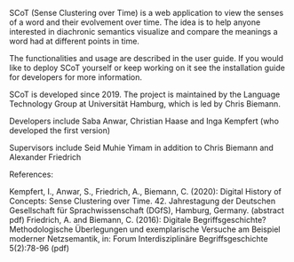 SCoT (Sense Clustering over Time) is a web application to view the senses of a word and their evolvement over time. The idea is to help anyone interested in diachronic semantics visualize and compare the meanings a word had at different points in time.

The functionalities and usage are described in the user guide. If you would like to deploy SCoT yourself or keep working on it see the installation guide for developers for more information.

SCoT is developed since 2019. The project is maintained by the Language Technology Group at Universität Hamburg, which is led by Chris Biemann.

Developers include Saba Anwar, Christian Haase and Inga Kempfert (who developed the first version)

Supervisors include Seid Muhie Yimam in addition to Chris Biemann and Alexander Friedrich

References:

Kempfert, I., Anwar, S., Friedrich, A., Biemann, C. (2020): Digital History of Concepts: Sense Clustering over Time. 42. Jahrestagung der Deutschen Gesellschaft für Sprachwissenschaft (DGfS), Hamburg, Germany. (abstract pdf)
Friedrich, A. and Biemann, C. (2016): Digitale Begriffsgeschichte? Methodologische Überlegungen und exemplarische Versuche am Beispiel moderner Netzsemantik, in: Forum Interdisziplinäre Begriffsgeschichte 5(2):78-96 (pdf)